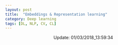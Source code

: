 ```yaml
---
layout: post
title:  "Embeddings & Representation learning"
category: Deep learning
tags: [DL, NLP, CV, CL]
---
```






<center> Update: 01/03/2018_13:59:34</center>

  	
